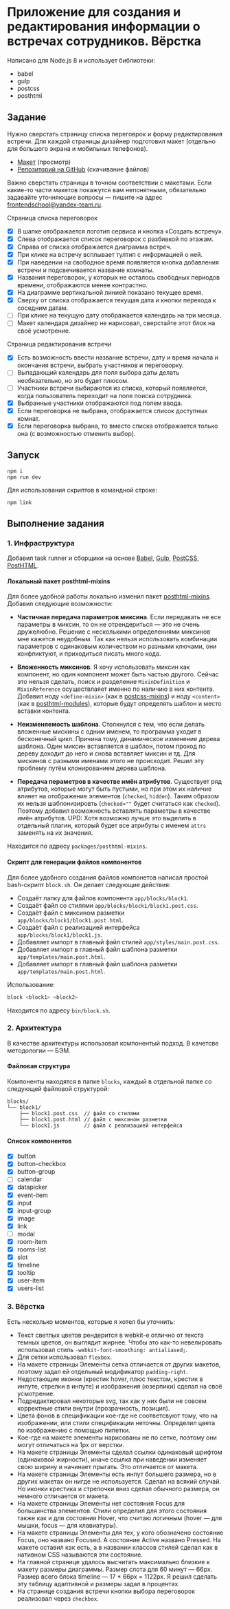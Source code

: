 # Приложение для создания и редактирования информации о встречах сотрудников. Вёрстка

Написано для Node.js 8 и использует библиотеки:

- babel
- gulp
- postcss
- posthtml

## Задание

Нужно сверстать страницу списка переговрок и форму редактирования встречи. Для каждой страницы дизайнер подготовил макет (отдельно для большого экрана и мобильных телефонов).

- [Макет](https://yandex-shri-msk-2018.github.io/entrance-task-2) (просмотр)
- [Репозиторий на GitHub](https://github.com/yandex-shri-msk-2018/entrance-task-2) (скачивание файлов)

Важно сверстать страницы в точном соответствии с макетами. Если какие-то части макетов покажутся вам непонятными, обязательно задавайте уточняющие вопросы — пишите на адрес frontendschool@yandex-team.ru.

Страница списка переговорок

- [x] В шапке отображается логотип сервиса и кнопка «Создать встречу».
- [x] Слева отображается список переговорок с разбивкой по этажам.
- [x] Справа от списка отображается диаграмма встреч.
- [x] При клике на встречу всплывает тултип с информацией о ней.
- [x] При наведении на свободное время появляется кнопка добавления встречи и подсвечивается название комнаты.
- [x] Названия переговорок, у которых не осталось свободных периодов времени, отображаются менее контрастно.
- [x] На диаграмме вертикальной линией показано текущее время.
- [x] Сверху от списка отображается текущая дата и кнопки перехода к соседним датам.
- [ ] При клике на текущую дату отображается календарь на три месяца.
- [ ] Макет календаря дизайнер не нарисовал, сверстайте этот блок на своё усмотрение.

Страница редактирования встречи

- [x] Есть возможность ввести название встречи, дату и время начала и окончания встречи, выбрать участников и переговорку.
- [ ] Выпадающий календарь для поля выбора даты делать необязательно, но это будет плюсом.
- [ ] Участники встречи выбираются из списка, который появляется, когда пользователь переходит на поле поиска сотрудника.
- [x] Выбранные участники отображаются под полем ввода.
- [x] Если переговорка не выбрана, отображается список доступных комнат.
- [x] Если переговорка выбрана, то вместо списка отображается только она (с возможностью отменить выбор).

## Запуск

```
npm i
npm run dev
```

Для использования скриптов в командной строке:

```
npm link
```

## Выполнение задания

### 1. Инфраструктура

Добавил task runner и сборщики на основе [Babel](https://github.com/babel/babel), [Gulp](https://github.com/gulpjs/gulp), [PostCSS](https://github.com/postcss/postcss), [PostHTML](https://github.com/posthtml/posthtml).

#### Локальный пакет posthtml-mixins

Для более удобной работы локально изменил пакет [posthtml-mixins](https://github.com/mrmlnc/posthtml-mixins). Добавил следующие возможности:

- **Частичная передача параметров миксина**. Если передавать не все параметры в миксин, то он не отрендериться — это не очень дружелюбно. Решение с несколькими определениями миксинов мне кажется неудобным. Так как нельзя использовать комбинации параметров с одинаковым количеством но разными ключами, они конфликтуют, и приходиться писать много кода.

- **Вложенность миксинов**. Я хочу использовать миксин как компонент, но один компонент может быть частью другого. Сейчас это нельзя сделать, поиск и разделение `MixinDefinition` и `MixinReference` осуществлаяет именно по наличию в них контента. Добавил ноду `<define-mixin>` (как в [postcss-mixins](https://github.com/postcss/postcss-mixins)) и ноду `<content>` (как в [posthtml-modules](https://github.com/posthtml/posthtml-modules)), которые будут определять шаблон и место вставки контента.

- **Неизменяемость шаблона**. Столкнулся с тем, что если делать вложенные мискины с одним именем, то программа уходит в бесконечный цикл. Причина тому, динамическое изменение дерева шаблона. Один миксин вставляется в шаблон, потом проход по дереву доходит до него и снова вставляет миксин и тд. Для мискинов с разными именами этого не происходит. Решил эту проблему путём клонированием дерева шаблона.

- **Передача пераметров в качестве имён атрибутов**. Существует ряд атрибутов, которые могут быть пустыми, но при этом их наличие влияет на отображение элементов (`checked`, `hidden`). Таким образом их нельзя шаблонизировть (`checked=""` будет считаться как `checked`). Поэтому добавил возможность вставлять параметры в качестве имён атрибутов. UPD: Хотя возможно лучше это выделить в отдельный плагин, который будет все атрибуты с именем `attrs` заменять на их значения.

Находится по адресу `packages/posthtml-mixins`.

#### Скрипт для генерации файлов компонентов

Для более удобного создания файлов компонетов написал простой bash-скрипт `block.sh`. Он делает следующие действия:

- Создаёт папку для файлов компонента `app/blocks/block1`.
- Создаёт файл со стилями `app/blocks/block1/block1.post.css`.
- Создаёт файл с миксином разметки `app/blocks/block1/block1.post.html`.
- Создаёт файл с реализацией интерфейса `app/blocks/block1/block1.js`.
- Добавляет импорт в главный файл стилей `app/styles/main.post.css`.
- Добавляет импорт в главный файл шаблона разметки `app/templates/main.post.html`.
- Добавляет импорт в главный файл шаблона разметки `app/templates/main.post.html`.

Использование:

```bash
block <block1> <block2>
```

Находится по адресу `bin/block.sh`.

### 2. Архитектура

В качестве архитектуры использовал компонентый подход. В качетсве методологии — БЭМ.

#### Файловая структура

Компоненты находятся в папке `blocks`, каждый в отдельной папке cо следующей файловой структурой:

```
blocks/
└── block1/
    ├── block1.post.css  // файл со стилями
    ├── block1.post.html // файл с миксином разметки
    └── block1.js        // файл с реализацией интерфейса
```

#### Список компонентов

- [x] button
- [x] button-checkbox
- [x] button-group
- [ ] calendar
- [x] datapicker
- [x] event-item
- [x] input
- [x] input-group
- [x] image
- [x] link
- [ ] modal
- [x] room-item
- [x] rooms-list
- [x] slot
- [x] timeline
- [x] tooltip
- [x] user-item
- [x] users-list

### 3. Вёрстка

Есть несколько моментов, которые я хотел бы уточнить:

- Текст светлых цветов рендерится в webkit-е отлично от текста темных цветов, он выглядит жирнее. Чтобы это как-то невелировать использовал стиль `-webkit-font-smoothing: antialiased;`.
- Для сетки использовал `flexbox`.
- На макете страницы Элементы сетка отличается от других макетов, поэтому задал ей отдельный модификатор `padding-right`.
- Недостающие иконки (крестик hover, плюс текстом, крестик в инпуте, стрелки в инпуте) и изображения (юзерпики) сделал на своё усмотрение.
- Подредактировал некоторые svg, так как у них были не совсем корректные стили внутри (прозрачность, позиция).
- Цвета фонов в спецификации кое-где не соответсвуют тому, что на изображении, или стили спецификации неточны. Определил цвета по изображению с помощью пипетки.
- Кое-где на макете элементы нарисованы не по сетке, поэтому они могут отличаться на 1px от верстки.
- На макете страницы Элементы сделал ссылки одинаковый шрифтом (одинаковой жирности), иначе ссылка при наведении изменяет свою ширину и начинает прыгать. Это отличается от макета.
- На макете страницы Элементы есть инпут большего размера, но в других макетах он нигде не используется. Сделал на всякий случай. Но иконки крестика и стрелочки вниз сделал обычного размера, он немного отличается от макета.
- На макете страницы Элементы нет состояния Focus для большинства элементов. Стили определил для этого состояния также как и для состояния Hover, что считаю логичным (hover — для мышки, focus — для клавиатуры).
- На макете страницы Элементы для тех, у кого обозначено состояние Focus, оно названо Focused. А состояние Active названо Pressed. На макете оставил как есть, а в названии классов стилей сделал как в нативном CSS называются эти состояние.
- На главной странице удалось высчитать максимально близкие к макету размеры диаграммы. Размер слота для 60 минут — 66px. Размер всего блока timeline — 17 * 66px = 1122px. Я решил сделать эту таблицу адаптивной и размеры задал в процентах.
- На странице создания встречи кнопки выбора переговорок реализовал через `checkbox`.
